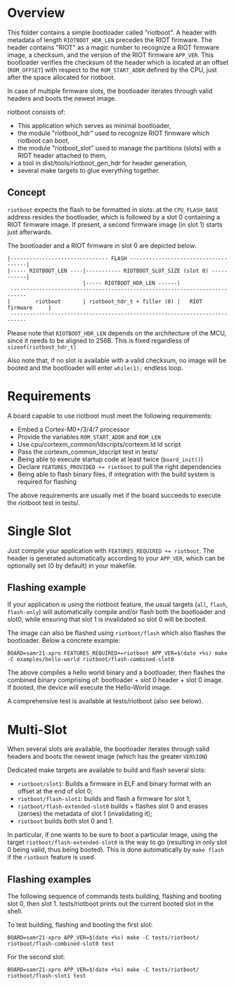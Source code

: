 # Overview
This folder contains a simple bootloader called "riotboot".
A header with metadata of length `RIOTBOOT_HDR_LEN` precedes
the RIOT firmware. The header contains "RIOT" as a magic
number to recognize a RIOT firmware image, a checksum, and
the version of the RIOT firmware `APP_VER`.
This bootloader verifies the checksum of the header which is located
at an offset (`ROM_OFFSET`) with respect to  the `ROM_START_ADDR`
defined by the CPU, just after the space allocated for riotboot.

In case of multiple firmware slots, the bootloader iterates through
valid headers and boots the newest image.

riotboot consists of:

  - This application which serves as minimal bootloader,
  - the module "riotboot_hdr" used to recognize RIOT firmware which riotboot
    can boot,
  - the module "riotboot_slot" used to manage the partitions (slots) with a
    RIOT header attached to them,
  - a tool in dist/tools/riotboot_gen_hdr for header generation,
  - several make targets to glue everything together.

## Concept
`riotboot` expects the flash to be formatted in slots: at the `CPU_FLASH_BASE`
address resides the bootloader, which is followed by a slot 0 containing a
RIOT firmware image. If present, a second firmware image (in slot 1) starts just
afterwards.

The bootloader and a RIOT firmware in slot 0 are depicted below:

```
|------------------------------- FLASH -------------------------------------|
|----- RIOTBOOT_LEN ----|----------- RIOTBOOT_SLOT_SIZE (slot 0) -----------|
                        |----- RIOTBOOT_HDR_LEN ------|
 ---------------------------------------------------------------------------
|        riotboot       | riotboot_hdr_t + filler (0) |   RIOT firmware     |
 ---------------------------------------------------------------------------
```

Please note that `RIOTBOOT_HDR_LEN` depends on the architecture of the
MCU, since it needs to be aligned to 256B. This is fixed regardless of
`sizeof(riotboot_hdr_t)`

Also note that, if no slot is available with a valid checksum,
no image will be booted and the bootloader will enter `while(1);` endless loop.

# Requirements
A board capable to use riotboot must meet the following requirements:

  - Embed a Cortex-M0+/3/4/7 processor
  - Provide the variables `ROM_START_ADDR` and `ROM_LEN`
  - Use cpu/cortexm_common/ldscripts/cortexm.ld ld script
  - Pass the cortexm_common_ldscript test in tests/
  - Being able to execute startup code at least twice (`board_init()`)
  - Declare `FEATURES_PROVIDED += riotboot` to pull the right dependencies
  - Being able to flash binary files, if integration with the build
    system is required for flashing

The above requirements are usually met if the board succeeds to execute
the riotboot test in tests/.

# Single Slot
Just compile your application with `FEATURES_REQUIRED += riotboot`. The header
is generated automatically according to your `APP_VER`, which can be optionally
set (0 by default) in your makefile.


## Flashing example
If your application is using the riotboot feature, the usual targets (`all`,
`flash`, `flash-only`) will automatically compile and/or flash both the
bootloader and slot0, while ensuring that slot 1 is invalidated so slot 0 will
be booted.

The image can also be flashed using `riotboot/flash` which also flashes
the bootloader. Below a concrete example:

`BOARD=samr21-xpro FEATURES_REQUIRED+=riotboot APP_VER=$(date +%s) make -C examples/hello-world riotboot/flash-combined-slot0`

The above compiles a hello world binary and a bootloader, then flashes the
combined binary comprising of: bootloader + slot 0 header + slot 0 image.
If booted, the device will execute the Hello-World image.

A comprehensive test is available at tests/riotboot (also see below).

# Multi-Slot

When several slots are available, the bootloader iterates through
valid headers and boots the newest image (which has the greater `VERSION`)

Dedicated make targets are available to build and flash several slots:

  - `riotboot/slot1`: Builds a firmware in ELF and binary format with
    an offset at the end of slot 0;
  - `riotboot/flash-slot1`: builds and flash a firmware for slot 1;
  - `riotboot/flash-extended-slot0` builds + flashes slot 0 and erases (zeroes)
    the metadata of slot 1 (invalidating it);
  - `riotboot` builds both slot 0 and 1.

In particular, if one wants to be sure to boot a particular image, using the
target `riotboot/flash-extended-slot0` is the way to go (resulting in only
slot 0 being valid, thus being booted). This is done automatically by `make
flash` if the `riotboot` feature is used.

## Flashing examples

The following sequence of commands tests building, flashing and booting slot 0,
then slot 1. tests/riotboot prints out the current booted slot in the shell.

To test building, flashing and booting the first slot:

`BOARD=samr21-xpro APP_VER=$(date +%s) make -C tests/riotboot/ riotboot/flash-combined-slot0 test`

For the second slot:

`BOARD=samr21-xpro APP_VER=$(date +%s) make -C tests/riotboot/ riotboot/flash-slot1 test`
